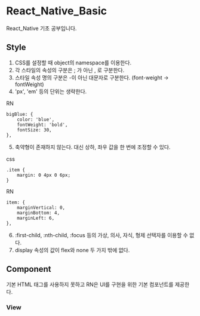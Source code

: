 # React_Native_Basic
React_Native 기초 공부입니다.



## Style
1. CSS를 설정할 때 object의 namespace를 이용한다.
2. 각 스타일의 속성의 구분은 ; 가 아닌 , 로 구분한다.
3. 스타일 속성 명의 구분은 -이 아닌 대문자로 구분한다. (font-weight  -> fontWeight)
4. 'px', 'em' 등의 단위는 생략한다.

RN

    bigBlue: {
        color: 'blue',
        fontWeight: 'bold',
        fontSize: 30,
    },

5. 축약형이 존재하지 않는다. 대신 상하, 좌우 값을 한 번에 조정할 수 있다.

css

    .item {
        margin: 0 4px 0 6px; 
    }

RN

    item: {
        marginVertical: 0,
        marginBottom: 4,
        marginLeft: 6,
    },

6. :first-child, :nth-child, :focus 등의 가상, 의사, 자식, 형제 선택자를 이용할 수 없다.
7. display 속성의 값이 flex와 none 두 가지 밖에 없다.

## Component
기본 HTML 태그를 사용하지 못하고 RN은 UI를 구현을 위한 기본 컴포넌트를 제공한다.


### View
